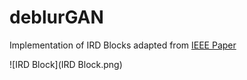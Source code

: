 # deblurGAN
Implementation of IRD Blocks adapted from [IEEE Paper](https://ieeexplore.ieee.org/document/8683728)

![IRD Block](IRD Block.png)

